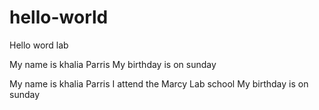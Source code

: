 # hello-world
Hello word lab 

My name is khalia Parris
My birthday is on sunday


My name is khalia Parris 
I attend the Marcy Lab school 
My birthday is on sunday 


